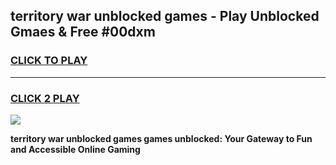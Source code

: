 
## territory war unblocked games - Play Unblocked Gmaes & Free #00dxm
<h3>
<a href="https://news.freeplayer.one?title=territory_war_unblocked_games&ref=03M">CLICK TO PLAY</a></h3>
<hr>

<h3>
<a href="https://news.freeplayer.one?title=territory_war_unblocked_games&ref=03M">CLICK 2 PLAY</a>
  
</h3>

<a href="https://news.freeplayer.one?title=territory_war_unblocked_games&ref=03M"><img src="https://clearcache.store/games.png"></a>


**territory war unblocked games games unblocked: Your Gateway to Fun and Accessible Online Gaming**
